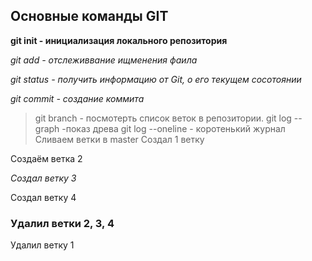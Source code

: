 ## Основные команды GIT 

**git init - инициализация локального репозитория**

*git add - отслеживвание ищменения фаила*

*git status - получить информацию от Git, о его текущем сосотоянии*

*git commit - создание коммита*
> git branch - посмотерть список веток в репозитории.
> git log --graph -показ древа
> git log --oneline - коротенький журнал
Сливаем ветки в master
Создал 1 ветку

Создаём ветка 2

*Создал ветку 3*

Создал ветку 4

### Удалил ветки 2, 3, 4
Удалил ветку 1